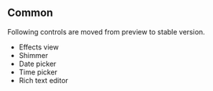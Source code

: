 ## Common

Following controls are moved from preview to stable version.

* Effects view
* Shimmer
* Date picker
* Time picker
* Rich text editor
